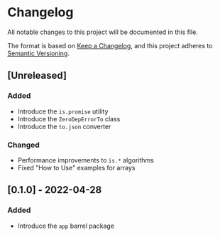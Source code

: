 # Changelog

All notable changes to this project will be documented in this file.

The format is based on [Keep a Changelog](https://keepachangelog.com/en/1.0.0/), and this project adheres to [Semantic Versioning](https://semver.org/spec/v2.0.0.html).

## [Unreleased]

### Added

- Introduce the `is.promise` utility
- Introduce the `ZeroDepErrorTo` class
- Introduce the `to.json` converter

### Changed

- Performance improvements to `is.*` algorithms
- Fixed "How to Use" examples for arrays

## [0.1.0] - 2022-04-28

### Added

- Introduce the `app` barrel package

